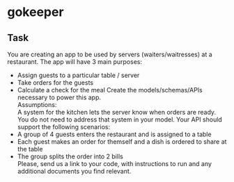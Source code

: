 # gokeeper

## Task
You are creating an app to be used by servers (waiters/waitresses) at a restaurant.  The app will have 3 main purposes:  
 * Assign guests to a particular table / server
 * Take orders for the guests
 * Calculate a check for the meal
Create the models/schemas/APIs necessary to power this app.  
Assumptions:  
A system for the kitchen lets the server know when orders are ready. You do not need to address that system in your model. Your API should support the following scenarios:  
 * A group of 4 guests enters the restaurant and is assigned to a table
 * Each guest makes an order for themself and a dish is ordered to share at the table
 * The group splits the order into 2 bills  
Please, send us a link to your code, with instructions to run and any additional documents you find relevant.

